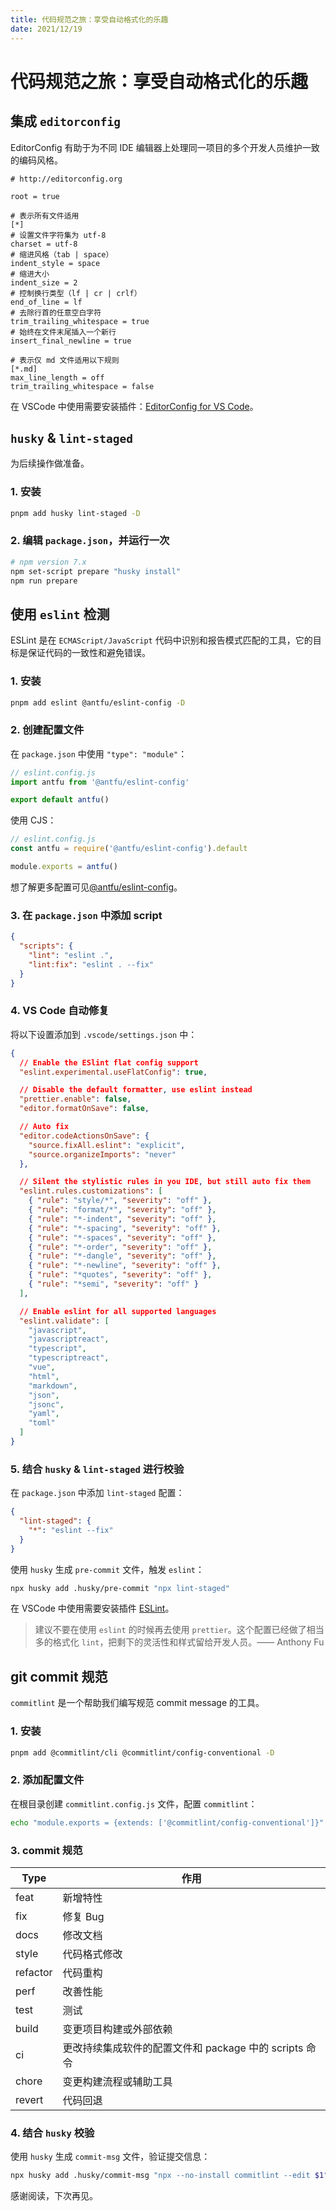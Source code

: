 ```yaml
---
title: 代码规范之旅：享受自动格式化的乐趣
date: 2021/12/19
---
```


# 代码规范之旅：享受自动格式化的乐趣

## 集成 `editorconfig`

EditorConfig 有助于为不同 IDE 编辑器上处理同一项目的多个开发人员维护一致的编码风格。

```
# http://editorconfig.org

root = true

# 表示所有文件适用
[*]
# 设置文件字符集为 utf-8
charset = utf-8
# 缩进风格（tab | space）
indent_style = space
# 缩进大小
indent_size = 2
# 控制换行类型（lf | cr | crlf）
end_of_line = lf
# 去除行首的任意空白字符
trim_trailing_whitespace = true
# 始终在文件末尾插入一个新行
insert_final_newline = true

# 表示仅 md 文件适用以下规则
[*.md]
max_line_length = off
trim_trailing_whitespace = false
```

在 VSCode 中使用需要安装插件：[EditorConfig for VS Code](https://marketplace.visualstudio.com/items?itemName=EditorConfig.EditorConfig)。

## `husky` & `lint-staged`

为后续操作做准备。

### 1. 安装
``` bash
pnpm add husky lint-staged -D
```

### 2. 编辑 `package.json`，并运行一次

``` bash
# npm version 7.x
npm set-script prepare "husky install"
npm run prepare
```

## 使用 `eslint` 检测

ESLint 是在 `ECMAScript/JavaScript` 代码中识别和报告模式匹配的工具，它的目标是保证代码的一致性和避免错误。

### 1. 安装

``` bash
pnpm add eslint @antfu/eslint-config -D
```

### 2. 创建配置文件
在 `package.json` 中使用 `"type": "module"`：

``` ts
// eslint.config.js
import antfu from '@antfu/eslint-config'

export default antfu()
```
使用 CJS：
``` ts
// eslint.config.js
const antfu = require('@antfu/eslint-config').default

module.exports = antfu()
```

想了解更多配置可见[@antfu/eslint-config](https://github.com/antfu/eslint-config)。

### 3. 在 `package.json` 中添加 script

``` json
{
  "scripts": {
    "lint": "eslint .",
    "lint:fix": "eslint . --fix"
  }
}
```

### 4. VS Code 自动修复

将以下设置添加到 `.vscode/settings.json` 中：

``` json
{
  // Enable the ESlint flat config support
  "eslint.experimental.useFlatConfig": true,

  // Disable the default formatter, use eslint instead
  "prettier.enable": false,
  "editor.formatOnSave": false,

  // Auto fix
  "editor.codeActionsOnSave": {
    "source.fixAll.eslint": "explicit",
    "source.organizeImports": "never"
  },

  // Silent the stylistic rules in you IDE, but still auto fix them
  "eslint.rules.customizations": [
    { "rule": "style/*", "severity": "off" },
    { "rule": "format/*", "severity": "off" },
    { "rule": "*-indent", "severity": "off" },
    { "rule": "*-spacing", "severity": "off" },
    { "rule": "*-spaces", "severity": "off" },
    { "rule": "*-order", "severity": "off" },
    { "rule": "*-dangle", "severity": "off" },
    { "rule": "*-newline", "severity": "off" },
    { "rule": "*quotes", "severity": "off" },
    { "rule": "*semi", "severity": "off" }
  ],

  // Enable eslint for all supported languages
  "eslint.validate": [
    "javascript",
    "javascriptreact",
    "typescript",
    "typescriptreact",
    "vue",
    "html",
    "markdown",
    "json",
    "jsonc",
    "yaml",
    "toml"
  ]
}
```

### 5. 结合 `husky` & `lint-staged` 进行校验

在 `package.json` 中添加 `lint-staged` 配置：

``` json
{
  "lint-staged": {
    "*": "eslint --fix"
  }
}
```

使用 `husky` 生成 `pre-commit` 文件，触发 `eslint`：

``` bash
npx husky add .husky/pre-commit "npx lint-staged"
```

在 VSCode 中使用需要安装插件 [ESLint](https://marketplace.visualstudio.com/items?itemName=dbaeumer.vscode-eslint)。

> 建议不要在使用 `eslint` 的时候再去使用 `prettier`。这个配置已经做了相当多的格式化 `lint`，把剩下的灵活性和样式留给开发人员。—— Anthony Fu

## git commit 规范

`commitlint` 是一个帮助我们编写规范 commit message 的工具。

### 1. 安装

``` bash
pnpm add @commitlint/cli @commitlint/config-conventional -D
```

### 2. 添加配置文件

在根目录创建 `commitlint.config.js` 文件，配置 `commitlint`：

``` bash
echo "module.exports = {extends: ['@commitlint/config-conventional']}" > commitlint.config.js
```

### 3. commit 规范

| Type     | 作用 |
| -------- | ---- |
| feat     | 新增特性 |
| fix      | 修复 Bug |
| docs     | 修改文档 |
| style    | 代码格式修改 |
| refactor | 代码重构 |
| perf     | 改善性能 |
| test     | 测试 |
| build    | 变更项目构建或外部依赖 |
| ci       | 更改持续集成软件的配置文件和 package 中的 scripts 命令 |
| chore    | 变更构建流程或辅助工具 |
| revert   | 代码回退 |

### 4. 结合 `husky` 校验

使用 `husky` 生成 `commit-msg` 文件，验证提交信息：

``` bash
npx husky add .husky/commit-msg "npx --no-install commitlint --edit $1"
```

感谢阅读，下次再见。
